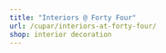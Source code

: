 ```yaml
---
title: "Interiors @ Forty Four"
url: /cupar/interiors-at-forty-four/
shop: interior decoration
---
```

